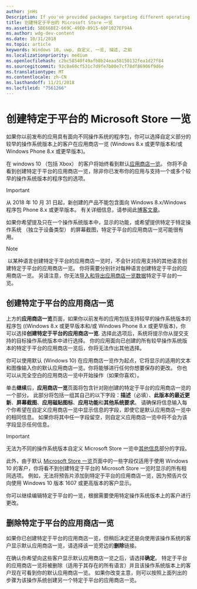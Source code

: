 ```yaml
---
author: jnHs
Description: If you've provided packages targeting different operating systems, you have the option to customize parts of your Store listing for different targeted operating systems.
title: 创建特定于平台的 Microsoft Store 一览
ms.assetid: 5BE66BE2-669C-49E0-8915-60F1027EF94A
ms.author: wdg-dev-content
ms.date: 10/31/2018
ms.topic: article
keywords: Windows 10, uwp, 自定义, 一览, 描述, 之前
ms.localizationpriority: medium
ms.openlocfilehash: c2bc58540f49afb8b24eaa58150132fea1d27f84
ms.sourcegitcommit: 93c0a60cf531c7d9fe7b00e7cf78df86906f9d6e
ms.translationtype: MT
ms.contentlocale: zh-CN
ms.lasthandoff: 11/21/2018
ms.locfileid: "7561266"
---
```

# <a name="create-platform-specific-store-listings"></a>创建特定于平台的 Microsoft Store 一览


如果你以前发布的应用具有面向不同操作系统的程序包，你可以选择自定义部分的较早的操作系统版本上的客户在应用商店一览 (Windows 8.x 或更早版本和/或 Windows Phone 8.x 或更早版本)。 

在 windows 10 （包括 Xbox） 的客户将始终看到默认[应用商店一览](create-app-store-listings.md)。 你将不会看到创建特定于平台的应用商店一览，除非你已发布你的应用与支持一个或多个较早的操作系统版本的程序包的选项。 

> [!IMPORTANT]
> 从 2018 年 10 月 31 日起，新创建的产品不能包含面向 Windows 8.x/Windows 程序包 Phone 8.x 或更早版本。 有关详细信息，请参阅此[博客文章](https://blogs.windows.com/buildingapps/2018/08/20/important-dates-regarding-apps-with-windows-phone-8-x-and-earlier-and-windows-8-8-1-packages-submitted-to-microsoft-store/#SzKghBbqDMlmAO4c.97)。

如果你希望提及只在一个操作系统版本中，显示的功能，或希望提供特定于特定操作系统 （独立于设备类型） 的屏幕截图，特定于平台的应用商店一览可能很有用。

> [!NOTE]
> 以某种语言创建特定于平台的应用商店一览时，不会针对应用支持的其他语言创建特定于平台的应用商店一览。 你将需要分别针对每种语言创建特定于平台的应用商店一览。 另请注意，你无法[导入和导出应用商店一览数据](import-and-export-store-listings.md)特定于平台的一览。


## <a name="creating-a-platform-specific-store-listing"></a>创建特定于平台的应用商店一览

上方的**应用商店一览**页面，如果你以前发布的应用包括支持较早的操作系统版本的程序包 ((Windows 8.x 或更早版本和/或 Windows Phone 8.x 或更早版本)，你可以选择**创建特定于平台的应用商店一览**. 选择此选项后，系统将提示你从提交支持的目标操作系统版本中进行选择。 你的应用面向已创建的所有较早操作系统版本的特定于平台的应用商店一览后，你将无法作出其他选择。

你可以使用默认 (Windows 10) 在应用商店一览作为起点，它将显示的适用的文本和图像输入你的默认应用商店一览。你将能够进行任何你想要保存的更改。 你也可以从完全空白的应用商店一览中开始操作（如果你喜欢）。

单击**继续**后，**应用商店一览**页面将包含针对刚创建的特定于平台的应用商店一览的一个部分。 此部分将包括一组其自己的以下字段：**描述**（必填）、**此版本的最近更新**、**屏幕截图**、**应用磁贴图标**、**应用功能**和**其他系统要求**。 请确保将信息输入每个你希望在自定义应用商店一览中显示信息的字段，即使它是默认应用商店一览中的相同信息。 如果你将其中任一字段留空，则自定义应用商店一览中将不会为该字段显示任何信息。

> [!IMPORTANT]
> 无法为不同的操作系统版本自定义 Microsoft Store 一览中[其他信息](create-app-store-listings.md#additional-information)部分的字段。
> 
> 此外，由于默认 [Microsoft Store 一览](create-app-store-listings.md)页面中的一些字段仅适用于使用 Windows 10 的客户，你将看不到创建特定于平台的 Microsoft Store 一览时显示的所有相同选项。 例如，无法将预告片添加到特定于平台的应用商店一览，因为预告片仅向使用 Windows 10 版本 1607 或更高版本的客户显示。 

你可以继续编辑特定于平台的一览，根据需要使用特定操作系统版本上的客户进行更改。


## <a name="removing-a-platform-specific-store-listing"></a>删除特定于平台的应用商店一览

如果你已创建特定于平台的应用商店一览，但稍后决定还是向使用该操作系统的客户显示默认应用商店一览，请选择该一览旁边的**删除**链接。

在确认你希望向这些客户显示默认应用商店一览之后，请选择**确定**。 特定于平台的应用商店一览将被删除（适用于其存在的所有语言）并且该操作系统版本上的客户现在可看到你的默认应用商店一览。 如果你改变主意，则可以按照上面列出的步骤为该操作系统创建另一个特定于平台的应用商店一览。
 

 




